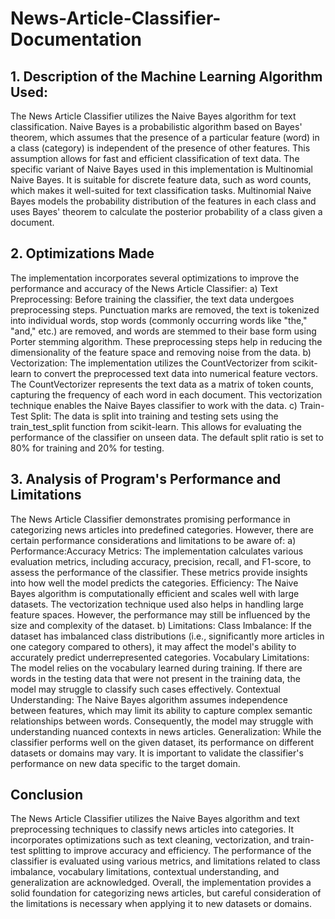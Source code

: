 # News-Article-Classifier-Documentation
## 1. Description of the Machine Learning Algorithm Used:
The News Article Classifier utilizes the Naive Bayes algorithm for text classification. Naive Bayes is a
probabilistic algorithm based on Bayes' theorem, which assumes that the presence of a particular feature
(word) in a class (category) is independent of the presence of other features. This assumption allows for
fast and efficient classification of text data.
The specific variant of Naive Bayes used in this implementation is Multinomial Naive Bayes. It is
suitable for discrete feature data, such as word counts, which makes it well-suited for text classification
tasks. Multinomial Naive Bayes models the probability distribution of the features in each class and uses
Bayes' theorem to calculate the posterior probability of a class given a document.
## 2. Optimizations Made
The implementation incorporates several optimizations to improve the performance and accuracy of the
News Article Classifier:
a) Text Preprocessing: Before training the classifier, the text data undergoes preprocessing steps.
Punctuation marks are removed, the text is tokenized into individual words, stop words (commonly
occurring words like "the," "and," etc.) are removed, and words are stemmed to their base form using
Porter stemming algorithm. These preprocessing steps help in reducing the dimensionality of the feature
space and removing noise from the data.
b) Vectorization: The implementation utilizes the CountVectorizer from scikit-learn to convert the
preprocessed text data into numerical feature vectors. The CountVectorizer represents the text data as a
matrix of token counts, capturing the frequency of each word in each document. This vectorization
technique enables the Naive Bayes classifier to work with the data.
c) Train-Test Split: The data is split into training and testing sets using the train_test_split function
from scikit-learn. This allows for evaluating the performance of the classifier on unseen data. The default
split ratio is set to 80% for training and 20% for testing.
## 3. Analysis of Program's Performance and Limitations
The News Article Classifier demonstrates promising performance in categorizing news articles into
predefined categories. However, there are certain performance considerations and limitations to be aware
of:
a) Performance:Accuracy Metrics: The implementation calculates various evaluation metrics, including accuracy,
precision, recall, and F1-score, to assess the performance of the classifier. These metrics provide insights
into how well the model predicts the categories.
Efficiency: The Naive Bayes algorithm is computationally efficient and scales well with large datasets.
The vectorization technique used also helps in handling large feature spaces. However, the performance
may still be influenced by the size and complexity of the dataset.
b) Limitations:
Class Imbalance: If the dataset has imbalanced class distributions (i.e., significantly more articles in one
category compared to others), it may affect the model's ability to accurately predict underrepresented
categories.
Vocabulary Limitations: The model relies on the vocabulary learned during training. If there are words in
the testing data that were not present in the training data, the model may struggle to classify such cases
effectively.
Contextual Understanding: The Naive Bayes algorithm assumes independence between features, which
may limit its ability to capture complex semantic relationships between words. Consequently, the model
may struggle with understanding nuanced contexts in news articles.
Generalization: While the classifier performs well on the given dataset, its performance on different
datasets or domains may vary. It is important to validate the classifier's performance on new data specific
to the target domain.
## Conclusion
The News Article Classifier utilizes the Naive Bayes algorithm and text preprocessing techniques to
classify news articles into categories. It incorporates optimizations such as text cleaning, vectorization,
and train-test splitting to improve accuracy and efficiency. The performance of the classifier is evaluated
using various metrics, and limitations related to class imbalance, vocabulary limitations, contextual
understanding, and generalization are acknowledged. Overall, the implementation provides a solid
foundation for categorizing news articles, but careful consideration of the limitations is necessary when
applying it to new datasets or domains.
